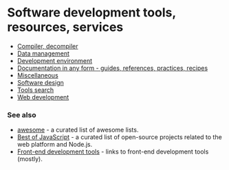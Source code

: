 # Software development tools, resources, services

* [Compiler, decompiler](https://github.com/gamtiq/dev-tools/blob/master/compiler.md)
* [Data management](https://github.com/gamtiq/dev-tools/blob/master/data.md)
* [Development environment](https://github.com/gamtiq/dev-tools/blob/master/env.md)
* [Documentation in any form - guides, references, practices, recipes](https://github.com/gamtiq/dev-tools/blob/master/doc.md)
* [Miscellaneous](https://github.com/gamtiq/dev-tools/blob/master/misc.md)
* [Software design](https://github.com/gamtiq/dev-tools/blob/master/design.md)
* [Tools search](https://github.com/gamtiq/dev-tools/blob/master/search.md)
* [Web development](https://github.com/gamtiq/dev-tools/blob/master/web.md)

### See also
* [awesome](https://awesome.re/) - a curated list of awesome lists.
* [Best of JavaScript](https://bestofjs.org/) - a curated list of open-source projects related to the web platform and Node.js.
* [Front-end development tools](https://github.com/gamtiq/frontend-tools) - links to front-end development tools (mostly).

